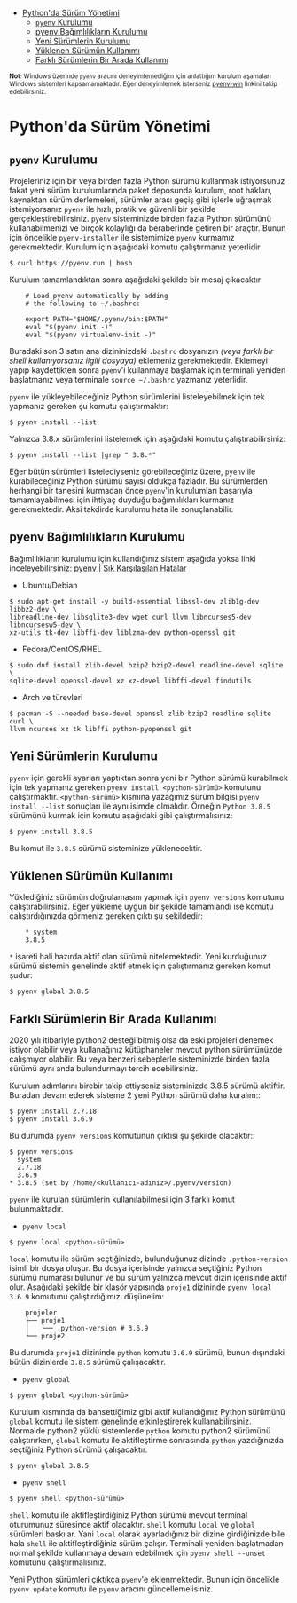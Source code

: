 - [Python'da Sürüm Yönetimi](#pythonda-sürüm-yönetimi)
  - [`pyenv` Kurulumu](#pyenv-kurulumu)
  - [pyenv Bağımlılıkların Kurulumu](#pyenv-bağımlılıkların-kurulumu)
  - [Yeni Sürümlerin Kurulumu](#yeni-sürümlerin-kurulumu)
  - [Yüklenen Sürümün Kullanımı](#yüklenen-sürümün-kullanımı)
  - [Farklı Sürümlerin Bir Arada Kullanımı](#farklı-sürümlerin-bir-arada-kullanımı)

<span style="font-size:0.8em;">**Not**: Windows üzerinde `pyenv` aracını deneyimlemediğim için anlattığım kurulum aşamaları Windows sistemleri kapsamamaktadır. Eğer deneyimlemek isterseniz [pyenv-win](https://github.com/pyenv-win/pyenv-win) linkini takip edebilirsiniz.</span>

# Python'da Sürüm Yönetimi

## `pyenv` Kurulumu

Projeleriniz için bir veya birden fazla Python sürümü kullanmak istiyorsunuz fakat yeni sürüm kurulumlarında paket deposunda kurulum, root hakları, kaynaktan sürüm derlemeleri, sürümler arası geçiş gibi işlerle uğraşmak istemiyorsanız `pyenv` ile hızlı, pratik ve güvenli bir şekilde gerçekleştirebilirsiniz. `pyenv` sisteminizde birden fazla Python sürümünü kullanabilmenizi ve birçok kolaylığı da beraberinde getiren bir araçtır. Bunun için öncelikle `pyenv-installer` ile sistemimize `pyenv` kurmamız gerekmektedir. Kurulum için aşağıdaki komutu çalıştırmanız yeterlidir

```
$ curl https://pyenv.run | bash 
```

Kurulum tamamlandıktan sonra aşağıdaki şekilde bir mesaj çıkacaktır

```
    # Load pyenv automatically by adding
    # the following to ~/.bashrc:

    export PATH="$HOME/.pyenv/bin:$PATH"
    eval "$(pyenv init -)"
    eval "$(pyenv virtualenv-init -)"
``` 

Buradaki son 3 satırı ana dizininizdeki `.bashrc` dosyanızın *(veya farklı bir shell kullanıyorsanız ilgili dosyaya)* eklemeniz gerekmektedir. Eklemeyi yapıp kaydettikten sonra `pyenv`'i kullanmaya başlamak için terminali yeniden başlatmanız veya terminale `source ~/.bashrc` yazmanız yeterlidir.

`pyenv` ile yükleyebileceğiniz Python sürümlerini listeleyebilmek için tek yapmanız gereken şu komutu çalıştırmaktır:

```
$ pyenv install --list
```
Yalnızca 3.8.x sürümlerini listelemek için aşağıdaki komutu çalıştırabilirsiniz:

```
$ pyenv install --list |grep " 3.8.*"
```

Eğer bütün sürümleri listelediyseniz görebileceğiniz üzere, `pyenv` ile kurabileceğiniz Python sürümü sayısı oldukça fazladır. Bu sürümlerden herhangi bir tanesini kurmadan önce `pyenv`'in kurulumları başarıyla tamamlayabilmesi için ihtiyaç duyduğu bağımlılıkları kurmanız gerekmektedir. Aksi takdirde kurulumu hata ile sonuçlanabilir.

## pyenv Bağımlılıkların Kurulumu

Bağımlılıkların kurulumu için kullandığınız sistem aşağıda yoksa linki inceleyebilirsiniz: [pyenv | Sık Karşılaşılan Hatalar](https://github.com/pyenv/pyenv/wiki/Common-build-problems)

- Ubuntu/Debian
```
$ sudo apt-get install -y build-essential libssl-dev zlib1g-dev libbz2-dev \
libreadline-dev libsqlite3-dev wget curl llvm libncurses5-dev libncursesw5-dev \
xz-utils tk-dev libffi-dev liblzma-dev python-openssl git
```

- Fedora/CentOS/RHEL
```
$ sudo dnf install zlib-devel bzip2 bzip2-devel readline-devel sqlite \
sqlite-devel openssl-devel xz xz-devel libffi-devel findutils
```

- Arch ve türevleri

```
$ pacman -S --needed base-devel openssl zlib bzip2 readline sqlite curl \
llvm ncurses xz tk libffi python-pyopenssl git
```

## Yeni Sürümlerin Kurulumu

`pyenv` için gerekli ayarları yaptıktan sonra yeni bir Python sürümü kurabilmek için tek yapmanız gereken `pyenv install <python-sürümü>` komutunu çalıştırmaktır. `<python-sürümü>` kısmına yazağımız sürüm bilgisi `pyenv install --list` sonuçları ile aynı isimde olmalıdır. Örneğin `Python 3.8.5` sürümünü kurmak için komutu aşağıdaki gibi çalıştırmalısınız:

```
$ pyenv install 3.8.5
```

Bu komut ile `3.8.5` sürümü sisteminize yüklenecektir.

## Yüklenen Sürümün Kullanımı 

Yüklediğiniz sürümün doğrulamasını yapmak için `pyenv versions` komutunu çalıştırabilirsiniz. Eğer yükleme uygun bir şekilde tamamlandı ise komutu çalıştırdığınızda görmeniz gereken çıktı şu şekildedir:

```
    * system
    3.8.5
```

`*` işareti hali hazırda aktif olan sürümü nitelemektedir. Yeni kurduğunuz sürümü sistemin genelinde aktif etmek için çalıştırmanız gereken komut şudur:

```
$ pyenv global 3.8.5
```

## Farklı Sürümlerin Bir Arada Kullanımı

2020 yılı itibariyle python2 desteği bitmiş olsa da eski projeleri denemek istiyor olabilir veya kullanağınız kütüphaneler mevcut python sürümünüzde çalışmıyor olabilir. Bu veya benzeri sebeplerle sisteminizde birden fazla sürümü aynı anda bulundurmayı tercih edebilirsiniz.

Kurulum adımlarını birebir takip ettiyseniz sisteminizde 3.8.5 sürümü aktiftir. Buradan devam ederek sisteme 2 yeni Python sürümü daha kuralım::

```
$ pyenv install 2.7.18
$ pyenv install 3.6.9
```
Bu durumda ``pyenv versions`` komutunun çıktısı şu şekilde olacaktır::

```
$ pyenv versions
  system
  2.7.18
  3.6.9
* 3.8.5 (set by /home/<kullanıcı-adınız>/.pyenv/version)
```

`pyenv` ile kurulan sürümlerin kullanılabilmesi için 3 farklı komut bulunmaktadır. 

- `pyenv local`

```
$ pyenv local <python-sürümü>
```

`local` komutu ile sürüm seçtiğinizde, bulunduğunuz dizinde `.python-version` isimli bir dosya oluşur. Bu dosya içerisinde yalnızca seçtiğiniz Python sürümü numarası bulunur ve bu sürüm yalnızca mevcut dizin içerisinde aktif olur. Aşağıdaki şekilde bir klasör yapısında `proje1` dizininde `pyenv local 3.6.9` komutunu çalıştırdığımızı düşünelim:

```
    projeler
    ├── proje1
    │   └── .python-version # 3.6.9
    └── proje2
```

Bu durumda `proje1` dizininde `python` komutu `3.6.9` sürümü, bunun dışındaki bütün dizinlerde `3.8.5` sürümü çalışacaktır.

- `pyenv global`

```
$ pyenv global <python-sürümü> 
```

Kurulum kısmında da bahsettiğimiz gibi aktif kullandığınız Python sürümünü `global` komutu ile sistem genelinde etkinleştirerek kullanabilirsiniz. Normalde python2 yüklü sistemlerde `python` komutu python2 sürümünü çalıştırırken, `global` komutu ile aktifleştirme sonrasında `python` yazdığınızda seçtiğiniz Python sürümü çalışacaktır.

```
$ pyenv global 3.8.5
```

- `pyenv shell`

```
$ pyenv shell <python-sürümü>
```

`shell` komutu ile aktifleştirdiğiniz Python sürümü mevcut terminal oturumunuz süresince aktif olacaktır. `shell` komutu `local` ve `global` sürümleri baskılar. Yani `local` olarak ayarladığınız bir dizine girdiğinizde bile hala `shell` ile aktifleştirdiğiniz sürüm çalışır. Terminali yeniden başlatmadan normal şekilde kullanmaya devam edebilmek için `pyenv shell --unset` komutunu çalıştırmalısınız.

Yeni Python sürümleri çıktıkça `pyenv`'e eklenmektedir. Bunun için öncelikle `pyenv update` komutu ile `pyenv` aracını güncellemelisiniz.